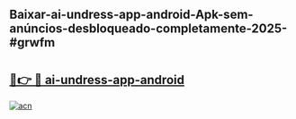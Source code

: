 ## Baixar-ai-undress-app-android-Apk-sem-anúncios-desbloqueado-completamente-2025-#grwfm

# <h2><a href="https://ainizakaria.my?title=ai-undress-app-android&ref=22M">🔗👉 🔴 ai-undress-app-android</a></h2>

[![acn](https://github.com/user-attachments/assets/0f9c940e-d8b0-45ae-aac7-cd30a18b3e1c)](https://ainizakaria.my?title=ai-undress-app-android&ref=22M)

